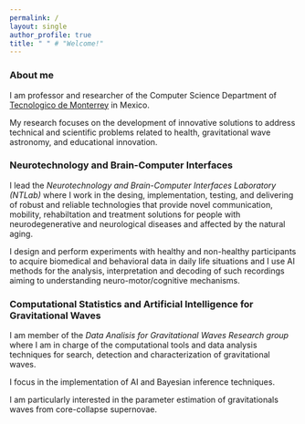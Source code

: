 ```yaml
---
permalink: /
layout: single
author_profile: true
title: " " # "Welcome!"
---
```


### About me

I am professor and researcher of the Computer Science Department of [Tecnologico de Monterrey](https://tec.mx/es) in Mexico.

My research focuses on the development of innovative solutions to address technical and scientific problems related to health, gravitational wave astronomy, and educational innovation.



### Neurotechnology and Brain-Computer Interfaces

I lead the *Neurotechnology and Brain-Computer Interfaces Laboratory (NTLab)* where I work in the desing, implementation, testing, and delivering of robust and reliable technologies that provide novel communication, mobility, rehabiltation and treatment solutions for people with neurodegenerative and neurological diseases and affected by the natural aging.

I design and perform experiments with healthy and non-healthy participants to acquire biomedical and behavioral data in daily life situations and I use AI methods for the analysis, interpretation and decoding of such recordings aiming to understanding neuro-motor/cognitive mechanisms.


### Computational Statistics and Artificial Intelligence for Gravitational Waves

I am member of the *Data Analisis for Gravitational Waves Research group* where I am in charge of the computational tools and data analysis techniques for search, detection and characterization of gravitational waves.

I focus in the implementation of AI and Bayesian inference techniques.

I am particularly interested in the parameter estimation of gravitationals waves from core-collapse supernovae.


